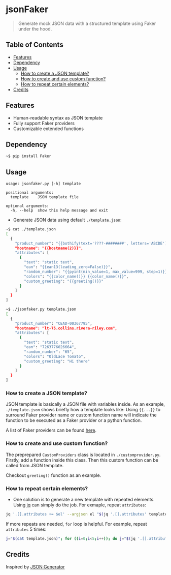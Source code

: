 # jsonFaker

> Generate mock JSON data with a structured template using Faker under the hood.

## Table of Contents

- [Features](#features)
- [Dependency](#dependency)
- [Usage](#usage)
  - [How to create a JSON template?](#how-to-create-a-json-template)
  - [How to create and use custom function?](#how-to-create-and-use-custom-function)
  - [How to repeat certain elements?](#how-to-repeat-certain-elements)
- [Credits](#credits)

## Features

- Human-readable syntax as JSON template
- Fully support Faker providers
- Customizable extended functions

## Dependency

```bash
~$ pip install Faker
```

## Usage

```
usage: jsonfaker.py [-h] template

positional arguments:
  template    JSON template file

optional arguments:
  -h, --help  show this help message and exit
```

- Generate JSON data using default `./template.json`:

```bash
~$ cat ./template.json
[
  {
    "product_number": "{{bothify(text='????-########', letters='ABCDE')}}",
    "hostname": "{{hostname(2)}}",
    "attributes": [
      {
        "text": "static text",
        "ean": "{{ean13(leading_zero=False)}}",
        "random_number": "{{pyint(min_value=1, max_value=999, step=1)}}",
        "colors": "{{color_name()}} {{color_name()}}",
        "custom_greeting": "{{greeting()}}"
      }
    ]
  }
]

~$ ./jsonfaker.py template.json
[
  {
    "product_number": "CEAD-00367795",
    "hostname": "lt-75.collins.rivera-riley.com",
    "attributes": [
      {
        "text": "static text",
        "ean": "7263776026664",
        "random_number": "65",
        "colors": "OldLace Tomato",
        "custom_greeting": "Hi there"
      }
    ]
  }
]
```

### How to create a JSON template?

JSON template is basically a JSON file with variables inside. As an example, `./template.json` shows briefly how a template looks like: Using `{{...}}` to surround Faker provider name or custom function name will indicate the function to be executed as a Faker provider or a python function.

A list of Faker providers can be found [here](https://faker.readthedocs.io/en/stable/providers.html).

### How to create and use custom function?

The preprepared `CustomProviders` class is located in `./customprovider.py`. Firstly, add a function inside this class. Then this custom function can be called from JSON template.

Checkout `greeting()` function as an example.

### How to repeat certain elements?

- One solution is to generate a new template with repeated elements. Using [jq](https://stedolan.github.io/jq/download/) can simply do the job. For exmaple, repeat `attributes`:

```bash
jq '.[].attributes += $el' --argjson el "$(jq '.[].attributes' template.json)" template.json > newtemplate.json
```

If more repeats are needed, `for` loop is helpful. For example, repeat `attributes` 5 times:

```bash
j="$(cat template.json)"; for ((i=0;i<5;i++)); do j="$(jq '.[].attributes += $el' --argjson el "$(jq '.[].attributes' template.json)" <<< "$j")"; done; echo "$j" > newtemplate.json
```

## Credits

Inspired by [JSON Generator](https://www.json-generator.com/)
